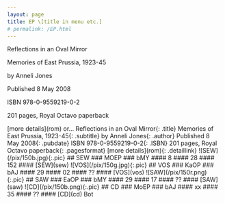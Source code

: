 ```yaml
---
layout: page
title: EP \[title in menu etc.]
# permalink: /EP.html
---
```

<style>
  .title {
  font:bold 13px/100% Arial, Helvetica, sans-serif;
  }
  .subtitle {
  font:red italic 12px/100% Arial, Helvetica, sans-serif;
  }
</style

# About EP
Text
  
[![Cover](/pix/150r.jpg){:.pic}](rom)
## Reflections in an Oval Mirror
### Memories of East Prussia, 1923-45
### by Anneli Jones
#### Published 8 May 2008
#### ISBN 978-0-9559219-0-2
#### 201 pages, Royal Octavo paperback
#### [more details](rom)

or...
<p class=title>Reflections in an Oval Mirror
<p class=subtitle>Memories of East Prussia, 1923-45
<p class=author>by Anneli Jones
<p class=pubdate>Published 8 May 2008
<p class=ISBN>ISBN 978-0-9559219-0-2
<p class=pagesformat>201 pages, Royal Octavo paperback
<p class=detaillink>[more details](rom)

or...
Reflections in an Oval Mirror{: .title}
Memories of East Prussia, 1923-45{: .subtitle}
by Anneli Jones{: .author}
Published 8 May 2008{: .pubdate}
ISBN 978-0-9559219-0-2{: .ISBN}
201 pages, Royal Octavo paperback{: .pagesformat}
[more details](rom){: .detaillink}
  

![SEW](/pix/150b.jpg){:.pic}
## SEW
### MOEP
### bMY
#### 8 
#### 28 
#### 152 
#### [SEW](sew)

![VOS](/pix/150g.jpg){:.pic}
## VOS
### KaOP
### bAJ
#### 29
#### 02 
#### ??
#### [VOS](vos)

![SAW](/pix/150r.png){:.pic}
## SAW
### EaOP
### bMY
#### 29
#### 17 
#### ??
#### [SAW](saw)

![CD](/pix/150b.png){:.pic}
## CD
### MoEP
### bAJ
#### xx
#### 35 
#### ??
#### [CD](cd)

Bot
